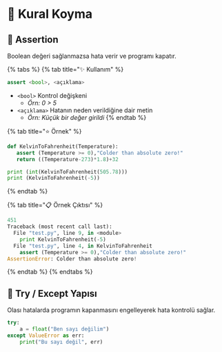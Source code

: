 # 👮‍ Kural Koyma

## 📏 Assertion

Boolean değeri sağlanmazsa hata verir ve programı kapatır.

{% tabs %}
{% tab title="✨ Kullanım" %}
```python
assert <bool>, <açıklama>
```

* `<bool>` Kontrol değişkeni
  * _Örn: 0 &gt; 5_
* `<açıklama>` Hatanın neden verildiğine dair metin
  * _Örn: Küçük bir değer girildi_
{% endtab %}

{% tab title="⭐ Örnek" %}
```python
def KelvinToFahrenheit(Temperature):
   assert (Temperature >= 0),"Colder than absolute zero!"
   return ((Temperature-273)*1.8)+32

print (int(KelvinToFahrenheit(505.78)))
print (KelvinToFahrenheit(-5))
```
{% endtab %}

{% tab title="📋 Örnek Çıktısı" %}
```python
451
Traceback (most recent call last):
  File "test.py", line 9, in <module>
    print KelvinToFahrenheit(-5)
  File "test.py", line 4, in KelvinToFahrenheit
    assert (Temperature >= 0),"Colder than absolute zero!"
AssertionError: Colder than absolute zero!
```
{% endtab %}
{% endtabs %}

## 🐛 Try / Except Yapısı

Olası hatalarda programın kapanmasını engelleyerek hata kontrolü sağlar.

```python
try:
    a = float("Ben sayı değilim")
except ValueError as err:
    print("Bu sayı değil", err)
```

## 

